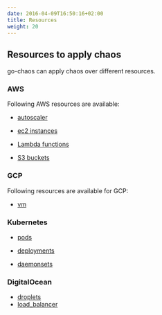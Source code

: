 ```yaml
---
date: 2016-04-09T16:50:16+02:00
title: Resources
weight: 20
---
```


## Resources to apply chaos
go-chaos can apply chaos over different resources. 

### AWS

Following AWS resources are available:

* [autoscaler](aws/autoscaler)

* [ec2 instances](aws/instance)

* [Lambda functions](aws/lambdafn)

* [S3 buckets](aws/s3)

### GCP

Following resources are available for GCP:

* [vm](gcp/vms)


### Kubernetes
* [pods](k8s/pods)

* [deployments](k8s/deployment)

* [daemonsets](k8s/daemonset)

### DigitalOcean
* [droplets](digitalocean/droplets)
* [load_balancer](digitalocean/load_balancer)
